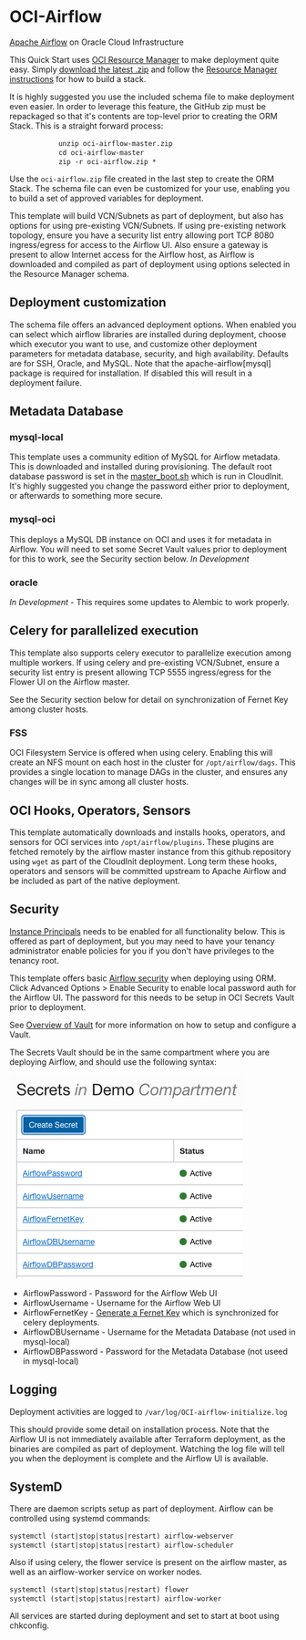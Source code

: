 # OCI-Airflow
[Apache Airflow](https://airflow.apache.org/) on Oracle Cloud Infrastructure

This Quick Start uses [OCI Resource Manager](https://docs.cloud.oracle.com/iaas/Content/ResourceManager/Concepts/resourcemanager.htm) to make deployment quite easy.  Simply [download the latest .zip](https://github.com/oracle-quickstart/oci-airflow/archive/master.zip) and follow the [Resource Manager instructions](https://docs.cloud.oracle.com/en-us/iaas/Content/ResourceManager/Tasks/managingstacksandjobs.htm) for how to build a stack.

It is highly suggested you use the included schema file to make deployment even easier.   In order to leverage this feature, the GitHub zip must be repackaged so that it's contents are top-level prior to creating the ORM Stack.  This is a straight forward process:

                unzip oci-airflow-master.zip
                cd oci-airflow-master
                zip -r oci-airflow.zip *

Use the `oci-airflow.zip` file created in the last step to create the ORM Stack.  The schema file can even be customized for your use, enabling you to build a set of approved variables for deployment.

This template will build VCN/Subnets as part of deployment, but also has options for using pre-existing VCN/Subnets.  If using pre-existing network topology, ensure you have a security list entry allowing port TCP 8080 ingress/egress for access to the Airflow UI.   Also ensure a gateway is present to allow Internet access for the Airflow host, as Airflow is downloaded and compiled as part of deployment using options selected in the Resource Manager schema.

## Deployment customization

The schema file offers an advanced deployment options.   When enabled you can select which airflow libraries are installed during deployment, choose which executor you want to use, and customize other deployment parameters for metadata database, security, and high availability.   Defaults are for SSH, Oracle, and MySQL. Note that the apache-airflow[mysql] package is required for installation.   If disabled this will result in a deployment failure.

## Metadata Database

### mysql-local
This template uses a community edition of MySQL for Airflow metadata.   This is downloaded and installed during provisioning.   The default root database password is set in the [master_boot.sh](https://github.com/oracle-quickstart/oci-airflow/blob/master/scripts/master_boot.sh#L256) which is run in CloudInit.  It's highly suggested you change the password either prior to deployment, or afterwards to something more secure.

### mysql-oci
This deploys a MySQL DB instance on OCI and uses it for metadata in Airflow.  You will need to set some Secret Vault values prior to deployment for this to work, see the Security section below.
*In Development*

### oracle
*In Development* - This requires some updates to Alembic to work properly.

## Celery for parallelized execution

This template also supports celery executor to parallelize execution among multiple workers.  If using celery and pre-existing VCN/Subnet, ensure a security list entry is present allowing TCP 5555 ingress/egress for the Flower UI on the Airflow master.

See the Security section below for detail on synchronization of Fernet Key among cluster hosts.

### FSS
OCI Filesystem Service is offered when using celery.   Enabling this will create an NFS mount on each host in the cluster for `/opt/airflow/dags`.  This provides a single location to manage DAGs in the cluster, and ensures any changes will be in sync among all cluster hosts.

## OCI Hooks, Operators, Sensors

This template automatically downloads and installs hooks, operators, and sensors for OCI services into `/opt/airflow/plugins`.   These plugins are fetched remotely by the airflow master instance from this github repository using `wget` as part of the CloudInit deployment.   Long term these hooks, operators and sensors will be committed upstream to Apache Airflow and be included as part of the native deployment.

## Security
[Instance Principals](https://docs.cloud.oracle.com/en-us/iaas/Content/Identity/Tasks/callingservicesfrominstances.htm) needs to be enabled for all functionality below.  This is offered as part of deployment, but you may need to have your tenancy administrator enable policies for you if you don't have privileges to the tenancy root.

This template offers basic [Airflow security](https://airflow.apache.org/docs/stable/security.html) when deploying using ORM.   Click Advanced Options > Enable Security to enable local password auth for the Airflow UI.   The password for this needs to be setup in OCI Secrets Vault prior to deployment.

See [Overview of Vault](https://docs.cloud.oracle.com/en-us/iaas/Content/KeyManagement/Concepts/keyoverview.htm) for more information on how to setup and configure a Vault.   

The Secrets Vault should be in the same compartment where you are deploying Airflow, and should use the following syntax:

![Airflow Secrets](images/SecretsExample.png) 

* AirflowPassword - Password for the Airflow Web UI
* AirflowUsername - Username for the Airflow Web UI
* AirflowFernetKey - [Generate a Fernet Key](https://bcb.github.io/airflow/fernet-key) which is synchronized for celery deployments.
* AirflowDBUsername - Username for the Metadata Database (not used in mysql-local)
* AirflowDBPassword - Password for the Metadata Database (not useed in mysql-local)

## Logging

Deployment activities are logged to `/var/log/OCI-airflow-initialize.log`

This should provide some detail on installation process.  Note that the Airflow UI is not immediately available after Terraform deployment, as the binaries are compiled as part of deployment.   Watching the log file will tell you when the deployment is complete and the Airflow UI is available.

## SystemD 

There are daemon scripts setup as part of deployment.  Airflow can be controlled using systemd commands:

	systemctl (start|stop|status|restart) airflow-webserver
	systemctl (start|stop|status|restart) airflow-scheduler

Also if using celery, the flower service is present on the airflow master, as well as an airflow-worker service on worker nodes.

	systemctl (start|stop|status|restart) flower
	systemctl (start|stop|status|restart) airflow-worker

All services are started during deployment and set to start at boot using chkconfig.
